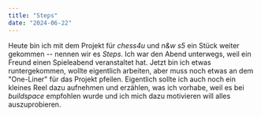 ```yaml
---
title: "Steps"
date: "2024-06-22"
---
```


Heute bin ich mit dem Projekt für _chess4u_ und _n&w s5_ ein Stück weiter gekommen -- nennen wir es _Steps_. Ich war den Abend unterwegs, weil ein Freund einen Spieleabend veranstaltet hat. Jetzt bin ich etwas runtergekommen, wollte eigentlich arbeiten, aber muss noch etwas an dem "One-Liner" für das Projekt pfeilen. Eigentlich sollte ich auch noch ein kleines Reel dazu aufnehmen und erzählen, was ich vorhabe, weil es bei _buildspace_ empfohlen wurde und ich mich dazu motivieren will alles auszuprobieren.
